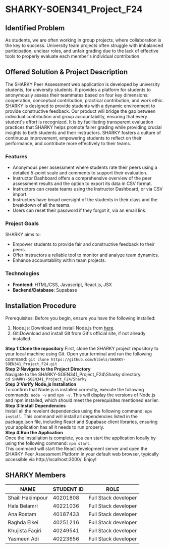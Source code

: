 # SHARKY-SOEN341_Project_F24

## Identified Problem  
As students, we are often working in group projects, where collaboration is the key to success. University team projects often struggle with imbalanced participation, unclear roles, and unfair grading due to the lack of effective tools to properly evaluate each member's individual contribution. 

## Offered Solution & Project Description  
The SHARKY Peer Assessment web application is developed by university students, for university students. It provides a platform for students to anonymously assess their teammates based on four key dimensions: cooperation, conceptual contribution, practical contribution, and work ethic. SHARKY is designed to provide students with a dynamic environment to provide constructive feedback. Our product will bridge the gap between individual contribution and group accountability, ensuring that every student's effort is recognized. It is by facilitating transparent evaluation practices that SHARKY helps promote fairer grading while providing crucial insights to both students and their instructors. SHARKY fosters a culture of continuous improvement, empowering students to reflect on their performance, and contribute more effectively to their teams.  

### Features  
- Anonymous peer assessment where students rate their peers using a detailed 5-point scale and comments to support their evaluation.
- Instructor Dashboard offers a comprehensive overview of the peer assessment results and the option to export its data in CSV format. 
- Instructors can create teams using the Instructor Dashboard, or via CSV import.
- Instructors have broad oversight of the students in their class and the breakdown of all the teams. 
- Users can reset their password if they forgot it, via an email link.

### Project Goals
SHARKY aims to: 
- Empower students to provide fair and constructive feedback to their peers.
- Offer instructors a reliable tool to monitor and analyze team dynamics.
- Enhance accountability within team projects.

### Technologies
- **Frontend**: HTML/CSS, Javascript, React.js, JSX
- **Backend/Database**: Supabase

## Installation Procedure
Prerequisites:
Before you begin, ensure you have the following installed:

1) Node.js: Download and install Node.js from [here](https://nodejs.org/en/download/prebuilt-installer).
2) Git:Download and install Git from Git's official site, if not already installed.
  
**Step 1:Clone the repository** 
First, clone the SHARKY project repository to your local machine using Git. Open your terminal and run the following command:
`git clone https://github.com/hlbels/SHARKY-SOEN341_Project_F24.git`  
**Step 2:Navigate to the Project Directory**  
Navigate to the SHARKY-SOEN341_Project_F24\Sharky directory.  
`cd SHARKY-SOEN341_Project_F24/Sharky`  
**Step 3:Verify Node.js Installation**  
To confirm that Node.js is installed correctly, execute the following commands: `node -v` and `npm -v`. This will display the versions of Node.js and npm installed, which should meet the prerequisites mentioned earlier.  
**Step 3:Install Dependencies**  
Install all the revelent dependencies using the following command: `npm install`. This command will install all dependencies listed in the package.json file, including React and Supabase client libraries, ensuring your application has all it needs to run properly.  
**Step 4:Run the Application**  
Once the installation is complete, you can start the application locally by using the following command: `npm start`.  
This command will start the React development server and open the SHARKY Peer Assessment Platform in your default web browser, typically accessible via http://localhost:3000/. Enjoy!  


## SHARKY Members  

|**NAME**|**STUDENT ID**|**ROLE**|
|--------|--------------|--------|
|Shaili Hakimpour|40201808|Full Stack developer|
|Hala Belamri|40221036|Full Stack developer|
|Ana Rostam|40187433|Full Stack developer|
|Raghda Elkei|40251216|Full Stack developer|
|Khujista Faqiri|40249541|Full Stack developer|
|Yasmeen Adi|40223656|Full Stack developer|
